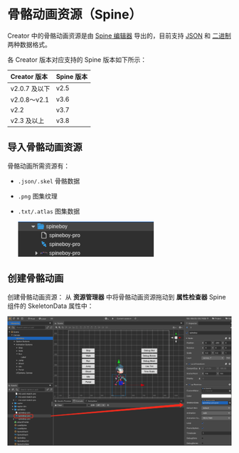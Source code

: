 # 骨骼动画资源（Spine）

Creator 中的骨骼动画资源是由 [Spine 编辑器](http://zh.esotericsoftware.com/) 导出的，目前支持 [JSON](http://zh.esotericsoftware.com/spine-export/#JSON) 和 [二进制](http://zh.esotericsoftware.com/spine-export/#%E4%BA%8C%E8%BF%9B%E5%88%B6) 两种数据格式。

各 Creator 版本对应支持的 Spine 版本如下所示：

| Creator 版本  | Spine 版本 |
| :----------  | :-------- |
| v2.0.7 及以下 | v2.5 |
| v2.0.8～v2.1 | v3.6 |
| v2.2         | v3.7 |
| v2.3 及以上   | v3.8 |

## 导入骨骼动画资源

骨骼动画所需资源有：

- `.json/.skel` 骨骼数据
- `.png` 图集纹理
- `.txt/.atlas` 图集数据

  ![spine](spine/import.png)

## 创建骨骼动画

创建骨骼动画资源：
从 **资源管理器** 中将骨骼动画资源拖动到 **属性检查器** Spine 组件的 SkeletonData 属性中：
  
  ![spine](spine/set_skeleton.png)
